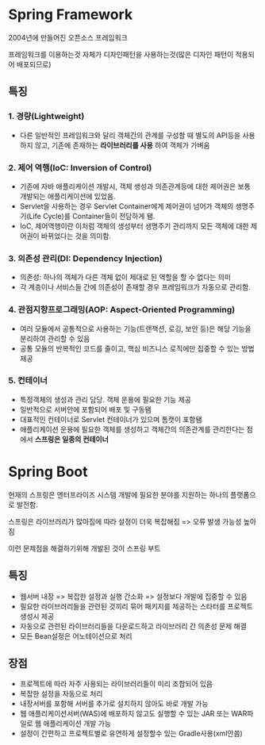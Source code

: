 # Spring Framework

2004년에 만들어진 오픈소스 프레임워크

프레임워크를 이용하는것 자체가 디자인패턴을 사용하는것(많은 디자인 패턴이 적용되어 배포되므로)

## 특징

### 1. 경량(Lightweight)

- 다른 일반적인 프레임워크와 달리 객체간의 관계를 구성할 때 별도의 API등을 사용하지 않고, 기존에 존재하는 **라이브러리를 사용** 하여 객체가 가벼움

### 2. 제어 역행(IoC: Inversion of Control)

- 기존에 자바 애플리케이션 개발시, 객체 생성과 의존관계등에 대한 제어권은 보통 개발되는 애플리케이션에 있었음.
- Servlet을 사용하는 경우 Servlet Container에게 제어권이 넘어가 객체의 생명주기(Life Cycle)를 Container들이 전담하게 됌.
- IoC, 제어역행이란 이처럼 객체의 생성부터 생명주기 관리까지 모든 객체에 대한 제어권이 바뀌었다는 것을 의미함.

### 3. 의존성 관리(DI: Dependency Injection)

- 의존성: 하나의 객체가 다른 객체 없이 제대로 된 역할을 할 수 없다는 의미
- 각 계층이나 서비스들 간에 의존성이 존재할 경우 프레임워크가 자동으로 관리함.

### 4. 관점지향프로그래밍(AOP: Aspect-Oriented Programming)

- 여러 모듈에서 공통적으로 사용하는 기능(트랜잭션, 로깅, 보안 등)은 해당 기능을 분리하여 관리할 수 있음
- 공통 모듈의 반복적인 코드를 줄이고, 핵심 비즈니스 로직에만 집중할 수 있는 방법 제공

### 5. 컨테이너

- 특정객체의 생성과 관리 담당. 객체 운용에 필요한 기능 제공
- 일반적으로 서버안에 포함되어 배포 및 구동됌
- 대표적인 컨테이너로 Servlet 컨테이너가 있으며 톰캣이 포함됌
- 애플리케이션 운용에 필요한 객체를 생성하고 객체간의 의존관계를 관리한다는 점에서 **스프링은 일종의 컨테이너** 



# Spring Boot

현재의 스프링은 엔터프라이즈 시스템 개발에 필요한 분야를 지원하는 하나의 플랫폼으로 발전함.

스프링은 라이브러리가 많아짐에 따라 설정이 더욱 복잡해짐 => 오류 발생 가능성 높아짐

이런 문제점을 해결하기위해 개발된 것이 스프링 부트

## 특징

- 웹서버 내장 => 복잡한 설정과 실행 간소화 => 설정보다 개발에 집중할 수 있음
- 필요한 라이브러리들을 관련된 것끼리 묶어 패키지를 제공하는 스타터를 프로젝트 생성시 제공
- 자동으로 관련된 라이브러리들을 다운로드하고 라이브러리 간 의존성 문제 해결
- 모든 Bean설정은 어노테이션으로 처리

## 장점

- 프로젝트에 따라 자주 사용되는 라이브러리들이 미리 조합되어 있음
- 복잡한 설정을 자동으로 처리
- 내장서버를 포함해 서버를 추가로 설치하지 않아도 바로 개발 가능
- 웹 애플리케이션서버(WAS)에 배포하지 않고도 실행할 수 있는 JAR 또는 WAR파일로 웹 애플리케이션 개발 가능
- 설정이 간편하고 프로젝트별로 유연하게 설정할수 있는 Gradle사용(xml안씀)